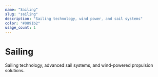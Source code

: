 ```yaml
---
name: "Sailing"
slug: "sailing"
description: "Sailing technology, wind power, and sail systems"
color: "#0891b2"
usage_count: 1
---
```


# Sailing

Sailing technology, advanced sail systems, and wind-powered propulsion solutions.
